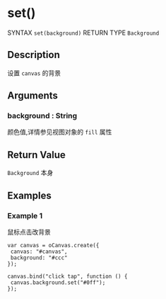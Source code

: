 # set()

SYNTAX `set(background)` RETURN TYPE `Background`

## Description

设置 `canvas` 的背景

## Arguments

### background : String

颜色值,详情参见视图对象的 `fill` 属性

## Return Value

`Background` 本身

## Examples

### Example 1

鼠标点击改背景

```
var canvas = oCanvas.create({
 canvas: "#canvas",
 background: "#ccc"
});

canvas.bind("click tap", function () {
 canvas.background.set("#0ff");
});
```
